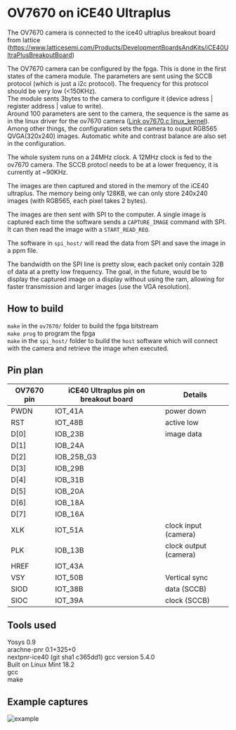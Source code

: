 # OV7670 on iCE40 Ultraplus

The OV7670 camera is connected to the ice40 ultraplus breakout board from lattice (https://www.latticesemi.com/Products/DevelopmentBoardsAndKits/iCE40UltraPlusBreakoutBoard)

The OV7670 camera can be configured by the fpga. This is done in the first states of the camera module. The parameters are sent using the SCCB protocol (which is just a i2c protocol).
The frequency for this protocol should be very low (<150KHz).   
The module sents 3bytes to the camera to configure it (device adress | register address | value to write).   
Around 100 parameters are sent to the camera, the sequence is the same as in the linux driver for the ov7670 camera ([Link ov7670.c linux_kernel](https://github.com/torvalds/linux/blob/master/drivers/media/i2c/ov7670.c)).   
Among other things, the configuration sets the camera to ouput RGB565 QVGA(320x240) images. Automatic white and contrast balance are also set in the configuration.

The whole system runs on a 24MHz clock. A 12MHz clock is fed to the ov7670 camera. The SCCB protocl needs to be at a lower frequency, it is currently at ~90KHz.

The images are then captured and stored in the memory of the iCE40 ultraplus. The memory being only 128KB, we can only store 240x240 images (with RGB565, each pixel takes 2 bytes).

The images are then sent with SPI to the computer. A single image is captured each time the software sends a `CAPTURE_IMAGE` command with SPI. It can then read the image with a `START_READ_REQ`.

The software in `spi_host/` will read the data from SPI and save the image in a ppm file.

The bandwidth on the SPI line is pretty slow, each packet only contain 32B of data at a pretty low frequency. The goal, in the future, would be to display the captured image on a display without using the ram, allowing for faster transmission and larger images (use the VGA resolution).

## How to build

`make` in the `ov7670/` folder to build the fpga bitstream   
`make prog` to program the fpga   
`make` in the `spi_host/` folder to build the `host` software which will connect with the camera and retrieve the image when executed.

## Pin plan

| OV7670 pin | iCE40 Ultraplus pin on breakout board | Details |
|------|---------| ---------- |
| PWDN | IOT_41A | power down |
| RST | IOT_48B | active low |
| D[0] | IOB_23B | image data |
| D[1] | IOB_24A | |
| D[2] | IOB_25B_G3 | |
| D[3] | IOB_29B | |
| D[4] | IOB_31B | |
| D[5] | IOB_20A | |
| D[6] | IOB_18A | |
| D[7] | IOB_16A | |
| XLK | IOT_51A | clock input (camera) |
| PLK | IOB_13B | clock output (camera) |
| HREF | IOT_43A | |
| VSY | IOT_50B | Vertical sync |
| SIOD | IOT_38B | data (SCCB) |
| SIOC | IOT_39A | clock (SCCB) |

## Tools used

Yosys 0.9   
arachne-pnr 0.1+325+0   
nextpnr-ice40 (git sha1 c365dd1) gcc version 5.4.0   
Built on Linux Mint 18.2   
gcc   
make   

## Example captures

![example](../examples/ov7670_test_image.png)
